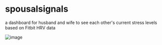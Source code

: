 # spousalsignals
a dashboard for husband and wife to see each other's current stress levels based on Fitbit HRV data

![image](https://github.com/user-attachments/assets/d9a5a306-8714-4c4d-84d2-389813391686)
